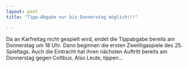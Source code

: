```yaml
---
layout: post
title: "Tipp-Abgabe nur bis Donnerstag möglich!!!"

---
```


Da an Karfreitag nicht gespielt wird, endet die Tippabgabe bereits am Donnerstag um 18 Uhr. Dann beginnen die ersten Zweitligaspiele des 25. Spieltags. Auch die Eintracht hat ihren nächsten Auftritt bereits am Donnerstag gegen Cottbus. Also Leute, tippen...


